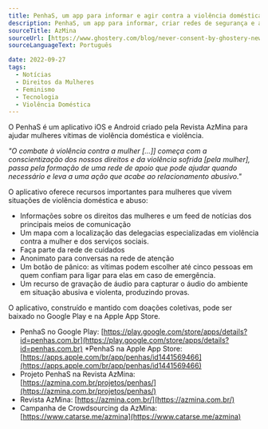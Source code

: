 ```yaml
---
title: PenhaS, um app para informar e agir contra a violência doméstica
description: PenhaS, um app para informar, criar redes de segurança e agir contra a violência doméstica.
sourceTitle: AzMina
sourceUrl: [https://www.ghostery.com/blog/never-consent-by-ghostery-new-feature-removing-annoying-cookie-pop-ups-automates-interaction-with-consent-dialogs/](https://azmina.com.br/projetos/penhas/)
sourceLanguageText: Português

date: 2022-09-27
tags:
  - Notícias
  - Direitos da Mulheres
  - Feminismo
  - Tecnologia
  - Violência Doméstica
---
```


O PenhaS é um aplicativo iOS e Android criado pela Revista AzMina para ajudar mulheres vítimas de violência doméstica e violência.

_"O combate à violência contra a mulher [...]] começa com a conscientização dos nossos direitos e da violência sofrida [pela mulher], passa pela formação de uma rede de apoio que pode ajudar quando necessário e leva a uma ação que acabe ao relacionamento abusivo."_

O aplicativo oferece recursos importantes para mulheres que vivem situações de violência doméstica e abuso:

* Informações sobre os direitos das mulheres e um feed de notícias dos principais meios de comunicação
* Um mapa com a localização das delegacias especializadas em violência contra a mulher e dos serviços sociais.
* Faça parte da rede de cuidados
* Anonimato para conversas na rede de atenção
* Um botão de pânico: as vítimas podem escolher até cinco pessoas em quem confiam para ligar para elas em caso de emergência.
* Um recurso de gravação de áudio para capturar o áudio do ambiente em situação abusiva e violenta, produzindo provas.

O aplicativo, construído e mantido com doações coletivas, pode ser baixado no Google Play e na Apple App Store.

* PenhaS no Google Play: [https://play.google.com/store/apps/details?id=penhas.com.br](https://play.google.com/store/apps/details?id=penhas.com.br)
*PenhaS na Apple App Store: [https://apps.apple.com/br/app/penhas/id1441569466](https://apps.apple.com/br/app/penhas/id1441569466)
* Projeto PenhaS na Revista AzMina: [https://azmina.com.br/projetos/penhas/](https://azmina.com.br/projetos/penhas/)
* Revista AzMina: [https://azmina.com.br/](https://azmina.com.br/)
* Campanha de Crowdsourcing da AzMina: [https://www.catarse.me/azmina](https://www.catarse.me/azmina)
